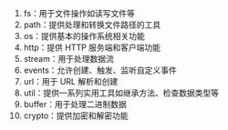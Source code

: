 1. fs：用于文件操作如读写文件等
2. path：提供处理和转换文件路径的工具
3. os：提供基本的操作系统相关功能
4. http：提供 HTTP 服务端和客户端功能
5. stream：用于处理数据流
6. events：允许创建、触发、监听自定义事件
7. url：用于 URL 解析和创建
8. util：提供一系列实用工具如继承方法、检查数据类型等
9. buffer：用于处理二进制数据
10. crypto：提供加密和解密功能
